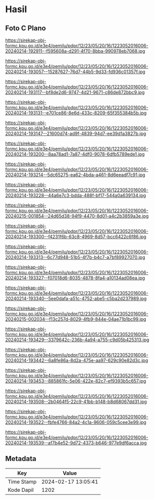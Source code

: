 # Hasil

## Foto C Plano

https://sirekap-obj-formc.kpu.go.id/e3e4/pemilu/pdpr/12/23/05/20/16/1223052016006-20240214-192911--f595608a-d291-4f70-8bba-990978eb7068.jpg

https://sirekap-obj-formc.kpu.go.id/e3e4/pemilu/pdpr/12/23/05/20/16/1223052016006-20240214-193057--15287627-76d7-44b5-9d33-fd936c01357f.jpg

https://sirekap-obj-formc.kpu.go.id/e3e4/pemilu/pdpr/12/23/05/20/16/1223052016006-20240214-193117--bf8de2d6-9747-4d21-9671-c86de872bbc9.jpg

https://sirekap-obj-formc.kpu.go.id/e3e4/pemilu/pdpr/12/23/05/20/16/1223052016006-20240214-193131--e701ce86-8e6d-433c-8209-65f355384b5b.jpg

https://sirekap-obj-formc.kpu.go.id/e3e4/pemilu/pdpr/12/23/05/20/16/1223052016006-20240214-193147--21600d74-ad9f-4839-94d7-ee39d1a3827b.jpg

https://sirekap-obj-formc.kpu.go.id/e3e4/pemilu/pdpr/12/23/05/20/16/1223052016006-20240214-193200--8aa78ad1-7a87-4df0-9078-6dfb5789ede1.jpg

https://sirekap-obj-formc.kpu.go.id/e3e4/pemilu/pdpr/12/23/05/20/16/1223052016006-20240214-193214--5dc65275-ea62-4bda-a461-8d6eeadf7c91.jpg

https://sirekap-obj-formc.kpu.go.id/e3e4/pemilu/pdpr/12/23/05/20/16/1223052016006-20240214-193228--44a6e7c3-bdda-488f-bf17-544a0a639134.jpg

https://sirekap-obj-formc.kpu.go.id/e3e4/pemilu/pdpr/12/23/05/20/16/1223052016006-20240215-001854--24d65d38-94f9-4470-8d01-a4c2b3859a3e.jpg

https://sirekap-obj-formc.kpu.go.id/e3e4/pemilu/pdpr/12/23/05/20/16/1223052016006-20240214-193300--f4231f6b-63c8-4969-8d57-bcc6422c6f86.jpg

https://sirekap-obj-formc.kpu.go.id/e3e4/pemilu/pdpr/12/23/05/20/16/1223052016006-20240214-193313--6c77d948-51b5-4f7b-b4c7-a7bf89927070.jpg

https://sirekap-obj-formc.kpu.go.id/e3e4/pemilu/pdpr/12/23/05/20/16/1223052016006-20240214-193327--f07018d6-8035-4878-8fa4-a10134ad08ea.jpg

https://sirekap-obj-formc.kpu.go.id/e3e4/pemilu/pdpr/12/23/05/20/16/1223052016006-20240214-193340--5ee0dafa-a51c-4752-abe5-c5ba2d237989.jpg

https://sirekap-obj-formc.kpu.go.id/e3e4/pemilu/pdpr/12/23/05/20/16/1223052016006-20240215-002034--f13c257d-8029-4fb9-844e-04ae71b1bc99.jpg

https://sirekap-obj-formc.kpu.go.id/e3e4/pemilu/pdpr/12/23/05/20/16/1223052016006-20240214-193429--3379642c-236b-4a94-a755-c9d05b425313.jpg

https://sirekap-obj-formc.kpu.go.id/e3e4/pemilu/pdpr/12/23/05/20/16/1223052016006-20240214-193442--6a8fe86a-8d2a-475e-aa97-629c90e82d3c.jpg

https://sirekap-obj-formc.kpu.go.id/e3e4/pemilu/pdpr/12/23/05/20/16/1223052016006-20240214-193453--885861fc-5e06-422e-82c7-ef9393b5c657.jpg

https://sirekap-obj-formc.kpu.go.id/e3e4/pemilu/pdpr/12/23/05/20/16/1223052016006-20240214-193508--2b0464f5-22c9-41bb-b148-b8d68067dd31.jpg

https://sirekap-obj-formc.kpu.go.id/e3e4/pemilu/pdpr/12/23/05/20/16/1223052016006-20240214-193522--fbfe4766-84a2-4c1a-9606-059c5cee3e99.jpg

https://sirekap-obj-formc.kpu.go.id/e3e4/pemilu/pdpr/12/23/05/20/16/1223052016006-20240214-193539--af7b4e52-9d72-4373-b646-977e9df6acca.jpg


## Metadata

| Key        | Value               |
| ---------- | ------------------- |
| Time Stamp | 2024-02-17 13:05:41 |
| Kode Dapil | 1202                |



